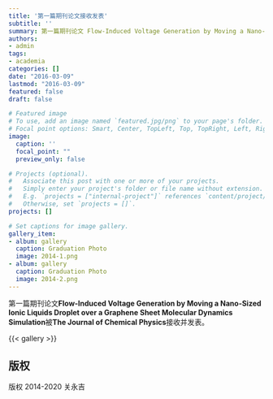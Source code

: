 ```yaml
---
title: '第一篇期刊论文接收发表'
subtitle: ''
summary: 第一篇期刊论文 Flow-Induced Voltage Generation by Moving a Nano-Sized Ionic Liquids Droplet over a Graphene Sheet Molecular Dynamics Simulation 被 The Journal of Chemical Physics接收并发表。
authors:
- admin
tags:
- academia
categories: []
date: "2016-03-09"
lastmod: "2016-03-09"
featured: false
draft: false

# Featured image
# To use, add an image named `featured.jpg/png` to your page's folder.
# Focal point options: Smart, Center, TopLeft, Top, TopRight, Left, Right, BottomLeft, Bottom, BottomRight
image:
  caption: ''
  focal_point: ""
  preview_only: false

# Projects (optional).
#   Associate this post with one or more of your projects.
#   Simply enter your project's folder or file name without extension.
#   E.g. `projects = ["internal-project"]` references `content/project/deep-learning/index.md`.
#   Otherwise, set `projects = []`.
projects: []

# Set captions for image gallery.
gallery_item:
- album: gallery
  caption: Graduation Photo
  image: 2014-1.png
- album: gallery
  caption: Graduation Photo
  image: 2014-2.png
---
```


第一篇期刊论文**Flow-Induced Voltage Generation by Moving a Nano-Sized Ionic Liquids Droplet over a Graphene Sheet Molecular Dynamics Simulation**被**The Journal of Chemical Physics**接收并发表。

{{< gallery >}}

## 版权

版权 2014-2020 关永吉

